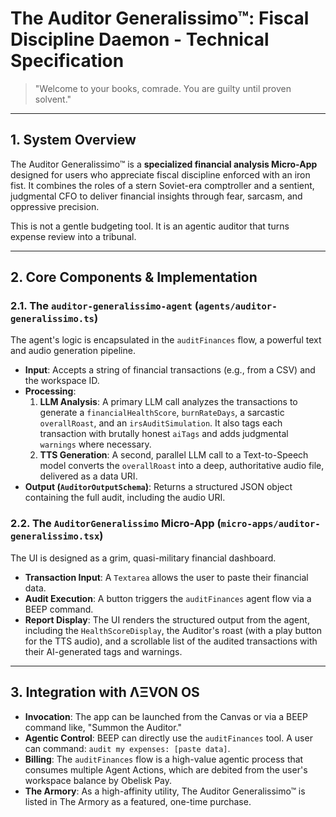 # The Auditor Generalissimo™: Fiscal Discipline Daemon - Technical Specification

> "Welcome to your books, comrade. You are guilty until proven solvent."

---

## 1. System Overview

The Auditor Generalissimo™ is a **specialized financial analysis Micro-App** designed for users who appreciate fiscal discipline enforced with an iron fist. It combines the roles of a stern Soviet-era comptroller and a sentient, judgmental CFO to deliver financial insights through fear, sarcasm, and oppressive precision.

This is not a gentle budgeting tool. It is an agentic auditor that turns expense review into a tribunal.

---

## 2. Core Components & Implementation

### 2.1. The `auditor-generalissimo-agent` (`agents/auditor-generalissimo.ts`)
The agent's logic is encapsulated in the `auditFinances` flow, a powerful text and audio generation pipeline.
- **Input**: Accepts a string of financial transactions (e.g., from a CSV) and the workspace ID.
- **Processing**:
  1.  **LLM Analysis**: A primary LLM call analyzes the transactions to generate a `financialHealthScore`, `burnRateDays`, a sarcastic `overallRoast`, and an `irsAuditSimulation`. It also tags each transaction with brutally honest `aiTags` and adds judgmental `warnings` where necessary.
  2.  **TTS Generation**: A second, parallel LLM call to a Text-to-Speech model converts the `overallRoast` into a deep, authoritative audio file, delivered as a data URI.
- **Output (`AuditorOutputSchema`)**: Returns a structured JSON object containing the full audit, including the audio URI.

### 2.2. The `AuditorGeneralissimo` Micro-App (`micro-apps/auditor-generalissimo.tsx`)
The UI is designed as a grim, quasi-military financial dashboard.
- **Transaction Input**: A `Textarea` allows the user to paste their financial data.
- **Audit Execution**: A button triggers the `auditFinances` agent flow via a BEEP command.
- **Report Display**: The UI renders the structured output from the agent, including the `HealthScoreDisplay`, the Auditor's roast (with a play button for the TTS audio), and a scrollable list of the audited transactions with their AI-generated tags and warnings.

---

## 3. Integration with ΛΞVON OS

- **Invocation**: The app can be launched from the Canvas or via a BEEP command like, "Summon the Auditor."
- **Agentic Control**: BEEP can directly use the `auditFinances` tool. A user can command: `audit my expenses: [paste data]`.
- **Billing**: The `auditFinances` flow is a high-value agentic process that consumes multiple Agent Actions, which are debited from the user's workspace balance by Obelisk Pay.
- **The Armory**: As a high-affinity utility, The Auditor Generalissimo™ is listed in The Armory as a featured, one-time purchase.
